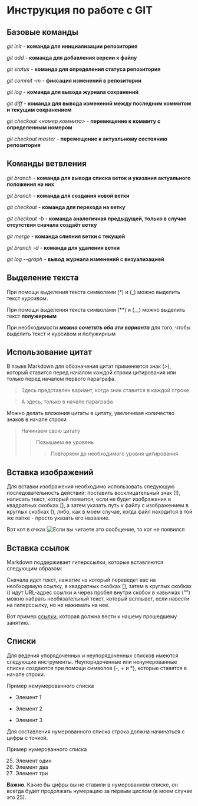 # Инструкция по работе с GIT

## Базовые команды

*git init* - **команда для инициализации репозитория**

*git add* - **команда для добавления версии к файлу**

*git status* - **команда для определения статуса репозитория**

*git commit -m <message>* - **фиксация изменений в репозитории**

*git log* - **команда для вывода журнала сохранений**

*git diff* - **команда для вывода изменений между последним коммитом и текущим сохранением**

*git checkout <номер коммита>* - **перемещение к коммиту с определенным номером**

*git checkout master* - **перемещение к актуальному состоянию репозитория**

## Команды ветвления

*git branch* - **команда для вывода списка веток и указания актуального положения на них**

*git branch <branchName>* - **команда для создания новой ветки <branchName>**

*git checkout <branchName>* - **команда для перехода на ветку <branchName>**

*git checkout -b <branchName>* - **команда аналогичная предыдущей, только в случае отсутствия сначала создаёт ветку**

*git merge <branchName>* - **команда слияния ветки <branchName> с текущей**

*git branch -d <branchName>* - **команда для удаления ветки <branchName>**

*git log --graph* - **вывод журнала изменений с визуализацией**

## Выделение текста

При помощи выделения текста символами (*) и (_) можно выделить текст *курсивом*.

При помощи выделения текста символами (**) и (__) можно выделить текст **полужирным**

При необходимости **_можно сочетать оба эти варианта_** для того, чтобы выделить текст и курсивом и полужирным

## Использование цитат

В языке Markdown для обозначения цитат применяется знак (>), который ставится перед началом каждой строки цитирования или только перед началом первого параграфа.

>Здесь представлен вариант,
>когда знак ставится в каждой строке

>А здесь, только
в начале параграфа

Можно делать вложения цитаты в цитату, увеличивая количество знаков в начале строки

>Начинаем свою цитату
>>Повышаем ее уровень
>>>Повторяем до необходимого уровня цитирования

## Вставка изображений

Для вставки изображения необходимо использовать следующую последовательность действий: поставить восклицательный знак (!), написать текст, который появится, если не будет изображения в квадратных скобках [], а затем указать путь к файлу с изображением в круглых скобках (), либо, как в моем случае, когда файл находится в той же папке - просто указать его название.

Вот кот в очках ![Если вы читаете это сообщение, то кот не появился](cat.jpg)

## Вставка ссылок

Markdown поддерживает гиперссылки, которые вставляются следующим образом:

Сначала идет текст, нажатие на который переведет вас на необходимую ссылку, в квадратных скобках [], затем в круглых скобках () идут URL-адрес ссылки и через пробел внутри скобок в кавычках ("") можно набрать необязательный текст, который всплывет, если навести на гиперссылку, но не нажимать на нее.

Вот пример [ссылки](https://gb.ru/lessons/280749 "Здесь должна быть запись нашего семинара"), которая должна вести к нашему прошедшему занятию.

## Списки

Для ведения упорядоченных и неупорядоченных списков имеются следующие инструменты. Неупорядоченные или ненумерованные списки создаются при помощи символов (-, + и *), которые ставятся в начале строки.

Пример немумерованного списка

- Элемент 1
+ Элемент 2
* Элемент 3

Для составления нумерованного списка строка должна начинаться с цифры с точкой.

Пример нумерованного списка

25. Элемент один
34. Элемент два
47. Элемент три

**Важно**. Какие бы цифры вы не ставили в нумерованном списке, он всегда будет продолжать нумерацию за первым цислом (в моем случае это 25).
